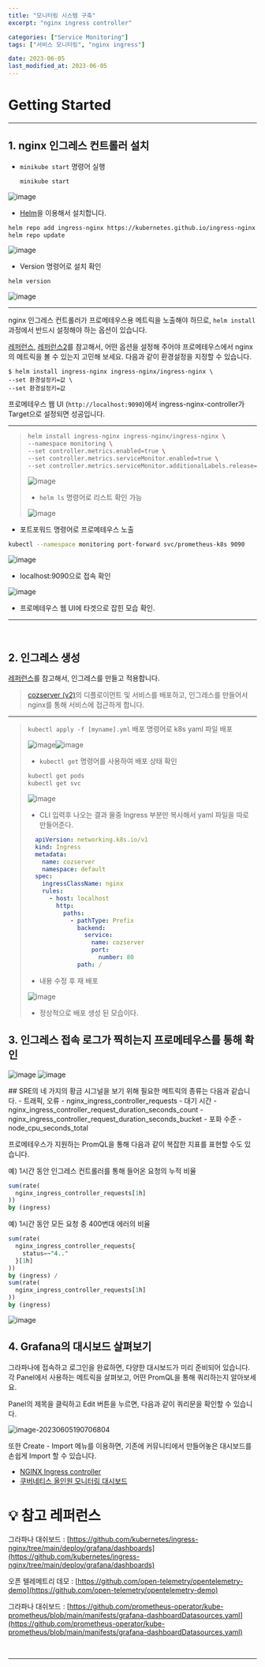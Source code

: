```yaml
---
title: "모니터링 시스템 구축"
excerpt: "nginx ingress controller"

categories: ["Service Monitoring"]
tags: ["서비스 모니터링", "nginx ingress"]

date: 2023-06-05
last_modified_at: 2023-06-05
---
```


# Getting Started

---

## 1. nginx 인그레스 컨트롤러 설치

- `minikube start` 명령어 실행

  ```bash
  minikube start
  ```

![image](https://github.com/pomottoro/comments/assets/58872932/82a1f6de-2f56-4a6e-b473-5d1f7349a821)

- [Helm](https://artifacthub.io/packages/helm/ingress-nginx/ingress-nginx)을 이용해서 설치합니다.  

``` bash
helm repo add ingress-nginx https://kubernetes.github.io/ingress-nginx
helm repo update
```

![image](https://github.com/pomottoro/comments/assets/58872932/77604c6b-a334-4155-9e10-bd49a523b953)

- Version 명령어로 설치 확인

```bash
helm version
```

![image](https://github.com/pomottoro/comments/assets/58872932/675b56a9-8368-43b7-ab87-1bad4fce6c85)

---

nginx 인그레스 컨트롤러가 프로메테우스용 메트릭을 노출해야 하므로, `helm install` 과정에서 반드시 설정해야 하는 옵션이 있습니다.

[레퍼런스](https://artifacthub.io/packages/helm/ingress-nginx/ingress-nginx#prometheus-metrics), [레퍼런스2](https://kubernetes.github.io/ingress-nginx/user-guide/monitoring/#re-configure-nginx-ingress-controller)를 참고해서, 어떤 옵션을 설정해 주어야 프로메테우스에서 nginx의 메트릭을 볼 수 있는지 고민해 보세요. 다음과 같이 환경설정을 지정할 수 있습니다.

```
$ helm install ingress-nginx ingress-nginx/ingress-nginx \
--set 환경설정키=값 \
--set 환경설정키=값
```

프로메테우스 웹 UI (`http://localhost:9090`)에서  ingress-nginx-controller가 Target으로 설정되면 성공입니다.

---

> ```bash
> helm install ingress-nginx ingress-nginx/ingress-nginx \
> --namespace monitoring \
> --set controller.metrics.enabled=true \
> --set controller.metrics.serviceMonitor.enabled=true \
> --set controller.metrics.serviceMonitor.additionalLabels.release="prometheus"
> ```
>
> ![image](https://github.com/pomottoro/comments/assets/58872932/8bc27820-3296-4ee7-8b9f-c2f0773e4339)
>
> - `helm ls` 명령어로 리스트 확인 가능
>
> ![image](https://github.com/pomottoro/comments/assets/58872932/08327675-19df-4761-86b8-388d07b1e93b)

- 포트포워드 명령어로 프로메테우스 노출

``` bash
kubectl --namespace monitoring port-forward svc/prometheus-k8s 9090
```

![image](https://github.com/pomottoro/comments/assets/58872932/69ae54a7-698a-42dd-ac39-c0b142b4b31e)

- localhost:9090으로 접속 확인

![image](https://github.com/pomottoro/comments/assets/58872932/ab074e6a-0fe2-4923-9a10-3555430a24e1)

- 프로메테우스 웹 UI에 타겟으로 잡힌 모습 확인.

---

<br>

## 2. 인그레스 생성

[레퍼런스](https://kubernetes.io/ko/docs/concepts/services-networking/ingress/)를 참고해서, 인그레스를 만들고 적용합니다.

> [cozserver (v2)](https://github.com/cs-devops-bootcamp/sprint-k8s-rollout-reference)의 디플로이먼트 및 서비스를 배포하고, 인그레스를 만들어서 nginx를 통해 서비스에 접근하게 합니다.

---

> `kubectl apply -f [myname].yml` 배포 명령어로 k8s yaml 파일 배포
>
> ![image](https://github.com/pomottoro/comments/assets/58872932/218794f2-bdc4-4a38-a28d-95afb40ca83e)![image](https://github.com/pomottoro/comments/assets/58872932/e3872054-9370-4c9b-b333-bf97fb155a84)
>
> - `kubectl get` 명령어를 사용하여 배포 상태 확인
>
> ``` bash
> kubectl get pods
> kubectl get svc
> ```
>
> ![image](https://github.com/pomottoro/comments/assets/58872932/cd26b62d-e898-454c-82af-e1254a17a9e5)
>
> - CLI 입력후 나오는 결과 물중 Ingress 부분만 복사해서 yaml 파일을 따로 만들어준다.
>
> ``` yaml
>   apiVersion: networking.k8s.io/v1
>   kind: Ingress
>   metadata:
>     name: cozserver
>     namespace: default
>   spec:
>     ingressClassName: nginx
>     rules:
>       - host: localhost
>         http:
>           paths:
>             - pathType: Prefix
>               backend:
>                 service:
>                   name: cozserver
>                   port:
>                     number: 80
>               path: /
> ```
>
> 
>
> - 내용 수정 후 재 배포
>
> ![image](https://github.com/pomottoro/comments/assets/58872932/ad142cae-fa98-4311-bec6-09216fa7f525)
>
> - 정상적으로 배포 생성 된 모습이다.



## 3. 인그레스 접속 로그가 찍히는지 프로메테우스를 통해 확인

![image](https://github.com/pomottoro/comments/assets/58872932/e65ecb45-a138-4b5d-ad73-db15c47d7c58)
![image](https://github.com/pomottoro/comments/assets/58872932/2ab20721-4622-48e6-aec2-51baa544da8d)

<div class="notice" markdown="1">
## SRE의 네 가지의 황금 시그널을 보기 위해 필요한 메트릭의 종류는 다음과 같습니다.
- 트래픽, 오류
  - nginx_ingress_controller_requests
- 대기 시간
  - nginx_ingress_controller_request_duration_seconds_count
  - nginx_ingress_controller_request_duration_seconds_bucket
- 포화 수준
  - node_cpu_seconds_total
</div>

프로메테우스가 지원하는 PromQL을 통해 다음과 같이 복잡한 지표를 표현할 수도 있습니다.

예) 1시간 동안 인그레스 컨트롤러를 통해 들어온 요청의 누적 비율

```sql
sum(rate(
  nginx_ingress_controller_requests[1h]
)) 
by (ingress)
```

예) 1시간 동안 모든 요청 중 400번대 에러의 비율

```sql
sum(rate(
  nginx_ingress_controller_requests{
    status=~"4.."
  }[1h]
))
by (ingress) /
sum(rate(
  nginx_ingress_controller_requests[1h]
))
by (ingress)
```

![image](https://github.com/pomottoro/comments/assets/58872932/a8e4e7f2-ec38-4cd0-a74d-d4f75934e1f6)

## 4. Grafana의 대시보드 살펴보기

그라파나에 접속하고 로그인을 완료하면, 다양한 대시보드가 미리 준비되어 있습니다. 각 Panel에서 사용하는 메트릭을 살펴보고, 어떤 PromQL을 통해 쿼리하는지 알아보세요.

Panel의 제목을 클릭하고 Edit 버튼을 누르면, 다음과 같이 쿼리문을 확인할 수 있습니다.

![image-20230605190706804](https://github.com/pomottoro/comments/assets/58872932/fb1232be-6eef-45d7-b0ef-4db0b337257f)

또한 Create - Import 메뉴를 이용하면, 기존에 커뮤니티에서 만들어놓은 대시보드를 손쉽게 Import 할 수 있습니다.

- [NGINX Ingress controller](https://grafana.com/grafana/dashboards/9614)
- [쿠버네티스 올인원 모니터링 대시보드](https://grafana.com/grafana/dashboards/13770)

# 💡 참고 레퍼런스

그라파나 대쉬보드 : [https://github.com/kubernetes/ingress-nginx/tree/main/deploy/grafana/dashboards](https://github.com/kubernetes/ingress-nginx/tree/main/deploy/grafana/dashboards)

오픈 텔레메트리 데모 : [https://github.com/open-telemetry/opentelemetry-demo](https://github.com/open-telemetry/opentelemetry-demo)

그라파나 대쉬보드 : [https://github.com/prometheus-operator/kube-prometheus/blob/main/manifests/grafana-dashboardDatasources.yaml](https://github.com/prometheus-operator/kube-prometheus/blob/main/manifests/grafana-dashboardDatasources.yaml)

<br>

---

<br>

